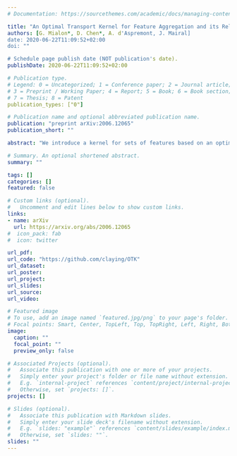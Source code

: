 ```yaml
---
# Documentation: https://sourcethemes.com/academic/docs/managing-content/

title: "An Optimal Transport Kernel for Feature Aggregation and its Relationship to Attention"
authors: [G. Mialon*, D. Chen*, A. d'Aspremont, J. Mairal]
date: 2020-06-22T11:09:52+02:00
doi: ""

# Schedule page publish date (NOT publication's date).
publishDate: 2020-06-22T11:09:52+02:00

# Publication type.
# Legend: 0 = Uncategorized; 1 = Conference paper; 2 = Journal article;
# 3 = Preprint / Working Paper; 4 = Report; 5 = Book; 6 = Book section;
# 7 = Thesis; 8 = Patent
publication_types: ["0"]

# Publication name and optional abbreviated publication name.
publication: "preprint arXiv:2006.12065"
publication_short: ""

abstract: "We introduce a kernel for sets of features based on an optimal transport distance, along with an explicit embedding function. Our approach addresses the problem of feature aggregation, or pooling, for sets that exhibit long-range dependencies between their members. More precisely, our embedding aggregates the features of a given set according to the transport plan between the set and a reference shared across the data set. Unlike traditional hand-crafted kernels, our embedding can be optimized for a specific task or data set. It also has a natural connection to attention mechanisms in neural networks, which are commonly used to deal with sets, yet requires less data. Our embedding is particularly suited for biological sequence classification tasks and shows promising results for natural language sequences. We provide an implementation of our embedding that can be used alone or as a module in larger learning models. Our code is freely available at https://github.com/claying/OTK."

# Summary. An optional shortened abstract.
summary: ""

tags: []
categories: []
featured: false

# Custom links (optional).
#   Uncomment and edit lines below to show custom links.
links:
- name: arXiv
  url: https://arxiv.org/abs/2006.12065
#  icon_pack: fab
#  icon: twitter

url_pdf:
url_code: "https://github.com/claying/OTK"
url_dataset:
url_poster:
url_project:
url_slides:
url_source:
url_video:

# Featured image
# To use, add an image named `featured.jpg/png` to your page's folder. 
# Focal points: Smart, Center, TopLeft, Top, TopRight, Left, Right, BottomLeft, Bottom, BottomRight.
image:
  caption: ""
  focal_point: ""
  preview_only: false

# Associated Projects (optional).
#   Associate this publication with one or more of your projects.
#   Simply enter your project's folder or file name without extension.
#   E.g. `internal-project` references `content/project/internal-project/index.md`.
#   Otherwise, set `projects: []`.
projects: []

# Slides (optional).
#   Associate this publication with Markdown slides.
#   Simply enter your slide deck's filename without extension.
#   E.g. `slides: "example"` references `content/slides/example/index.md`.
#   Otherwise, set `slides: ""`.
slides: ""
---
```

